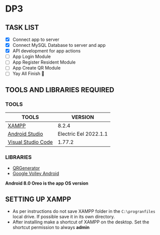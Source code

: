 # DP3

## TASK LIST
- [x] Connect app to server
- [x] Connect MySQL Database to server and app
- [x] API development for app actions
- [ ] App Login Module 
- [ ] App Register Resident Module
- [ ] App Create QR Module
- [ ] Yay All Finish :tada:

## TOOLS AND LIBRARIES REQUIRED

### TOOLS

| TOOLS | VERSION |
| --- | --- |
| [XAMPP](https://www.apachefriends.org/download.html) | 8.2.4 |
| [Android Studio](https://developer.android.com/studio) | Electric Eel 2022.1.1 |
| [Visual Studio Code](https://code.visualstudio.com/download) | 1.77.2|

### LIBRARIES
- [QRGenerator](https://github.com/androidmads/QRGenerator)
- [Google Volley Android](https://www.codeseasy.com/google-volley-android/)

**Android 8.0 Oreo is the app OS version**

## SETTING UP XAMPP
- As per instructions do not save XAMPP folder in the `C:\progranfiles` local drive. If possible save it in its own directory.
- After installing make a shortcut of XAMPP on the desktop. Set the shortcut permission to always **admin**
